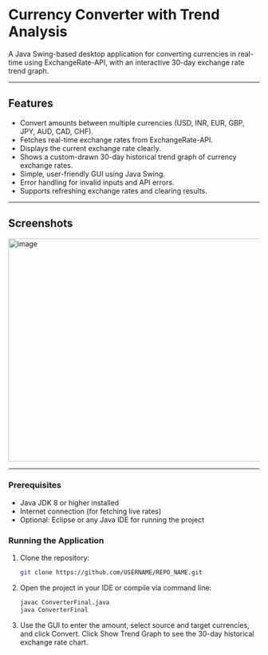 # Currency Converter with Trend Analysis

A Java Swing-based desktop application for converting currencies in real-time using ExchangeRate-API, with an interactive 30-day exchange rate trend graph.

----------------------------------------------------------------------------------------------------------------

## Features

- Convert amounts between multiple currencies (USD, INR, EUR, GBP, JPY, AUD, CAD, CHF).
- Fetches real-time exchange rates from ExchangeRate-API.
- Displays the current exchange rate clearly.
- Shows a custom-drawn 30-day historical trend graph of currency exchange rates.
- Simple, user-friendly GUI using Java Swing.
- Error handling for invalid inputs and API errors.
- Supports refreshing exchange rates and clearing results.

------------------------------------------------------------------------------------------------------------------

## Screenshots

<img width="516" height="446" alt="image" src="https://github.com/user-attachments/assets/620824b9-1379-4101-8617-77a3ca87e459" />

---------------------------------------------------------------------------------------------------------------------

### Prerequisites

- Java JDK 8 or higher installed
- Internet connection (for fetching live rates)
- Optional: Eclipse or any Java IDE for running the project

### Running the Application

1. Clone the repository:
   ```bash
   git clone https://github.com/USERNAME/REPO_NAME.git
2. Open the project in your IDE or compile via command line:
   ```bash
   javac ConverterFinal.java
   java ConverterFinal
3. Use the GUI to enter the amount, select source and target currencies, and click Convert.
   Click Show Trend Graph to see the 30-day historical exchange rate chart.

